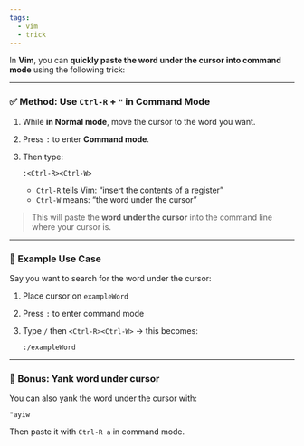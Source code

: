 ```yaml
---
tags:
  - vim
  - trick
---
```


In **Vim**, you can **quickly paste the word under the cursor into command mode** using the following trick:

---

### ✅ Method: Use `Ctrl-R` + `"` in Command Mode

1. While **in Normal mode**, move the cursor to the word you want.
2. Press `:` to enter **Command mode**.
3. Then type:

   ```vim
   :<Ctrl-R><Ctrl-W>
   ```

   * `Ctrl-R` tells Vim: “insert the contents of a register”
   * `Ctrl-W` means: “the word under the cursor”

> This will paste the **word under the cursor** into the command line where your cursor is.

---

### 🔄 Example Use Case

Say you want to search for the word under the cursor:

1. Place cursor on `exampleWord`
2. Press `:` to enter command mode
3. Type `/` then `<Ctrl-R><Ctrl-W>` → this becomes:

   ```vim
   :/exampleWord
   ```

---

### 📝 Bonus: Yank word under cursor

You can also yank the word under the cursor with:

```vim
"ayiw
```

Then paste it with `Ctrl-R a` in command mode.